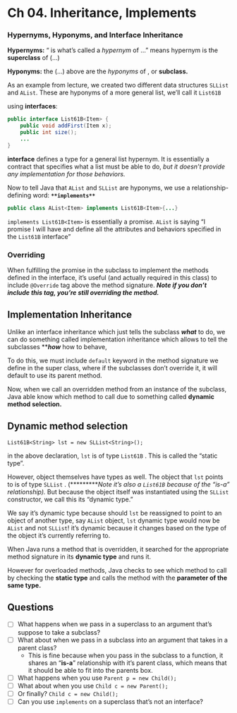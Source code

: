 # Ch 04. Inheritance, Implements

### Hypernyms, Hyponyms, and Interface Inheritance

**Hypernyms:** “<blank> is what’s called a *hypernym* of …” means hypernym is the **********************superclass********************** of (…)

********************Hyponyms:******************** the (…) above are the *hyponyms* of <blank>, or ******************subclass.******************

As an example from lecture, we created two different data structures `SLList` and `AList`. These are hyponyms of a more general list, we’ll call it `List61B`

using **interfaces**: 

```java
public interface List61B<Item> {
	public void addFirst(Item x);
	public int size();
	...
}
```

************************************interface************************************ defines a type for a general list hypernym. It is essentially a contract that specifies what a list must be able to do, *but it doesn’t provide any implementation for those behaviors.* 

Now to tell Java that `AList` and `SLList` are hyponyms, we use a relationship-defining word: ******************`**implements**`******************

```java
public class AList<Item> implements List61B<Item>{...}
```

`implements List61B<Item>` is essentially a promise. `AList` is saying “I promise I will have and  define all the attributes and behaviors specified in the `List61B` interface”

### Overriding

When fulfilling the promise in the subclass to implement the methods defined in the interface, it’s useful (and actually required in this class) to include `@Override` tag above the method signature. ***********Note if you don’t include this tag, you’re still overriding the method.***********

## Implementation Inheritance

Unlike an interface inheritance which just tells the subclass ***what*** to do, we can do something called implementation inheritance which allows to tell the subclasses *********how******* how to behave,

To do this, we must include `default` keyword in the method signature we define in the super class, where if the subclasses don’t override it, it will default to use its parent method.

Now, when we call an overridden method from an instance of the subclass, Java able know which method to call due to something called **************************************************dynamic method selection.**************************************************

## Dynamic method selection

`List61B<String> lst = new SLList<String>();`

in the above declaration, `lst` is of type `List61B` . This is called the “static type”.

However, object themselves have types as well. The object that `lst` points to is of type `SLList` . (**********Note it’s also a `List61B` because of the “is-a” relationship).* But because the object itself was instantiated using the `SLList` constructor, we call this its “dynamic type.”

We say it’s dynamic type because should `lst` be reassigned to point to an object of another type, say `AList` object, `lst` dynamic type would now be `AList` and not `SLList`! it’s dynamic because it changes based on the type of the object it’s currently referring to.

When Java runs a method that is overridden, it searched for the appropriate method signature in its **dynamic type** and runs it.

However for overloaded methods, Java checks to see which method to call by checking the **********************static type********************** and calls the method with the **parameter of the same type.**

## Questions

- [ ]  What happens when we pass in a superclass to an argument that’s suppose to take a subclass?
- [ ]  What about when we pass in a subclass into an argument that takes in a parent class?
    - This is fine because when you pass in the subclass to a function, it shares an “************is-a************” relationship with it’s parent class, which means that it should be able to fit into the parents box.
- [ ]  What happens when you use `Parent p = new Child();`
- [ ]  What about when you use `Child c = new Parent();`
- [ ]  Or finally? `Child c = new Child();`
- [ ]  Can you use `implements` on a superclass that’s not an interface?